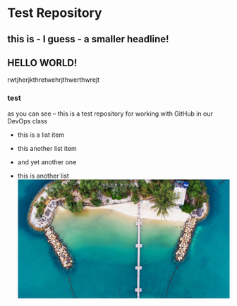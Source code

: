 # Test Repository

## this is - I guess - a smaller headline!
## HELLO WORLD!

rwtjherjkthretwehrjthwerthwrejt

### test

as you can see – this is a test repository for working with GitHub in our DevOps class

* this is a list item
* this another list item
* and yet another one

* this is another list
![](siloso.jpg)

